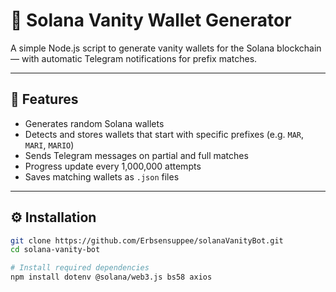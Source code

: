 # 🔑 Solana Vanity Wallet Generator

A simple Node.js script to generate vanity wallets for the Solana blockchain — with automatic Telegram notifications for prefix matches.

---

## 🚀 Features

- Generates random Solana wallets
- Detects and stores wallets that start with specific prefixes (e.g. `MAR`, `MARI`, `MARIO`)
- Sends Telegram messages on partial and full matches
- Progress update every 1,000,000 attempts
- Saves matching wallets as `.json` files

---

## ⚙️ Installation

```bash
git clone https://github.com/Erbsensuppee/solanaVanityBot.git
cd solana-vanity-bot

# Install required dependencies
npm install dotenv @solana/web3.js bs58 axios
